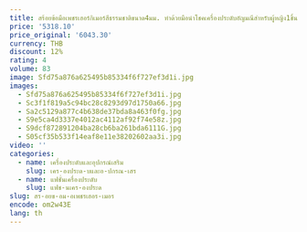 ```yaml
---
title: สร้อยข้อมือเพชรเฮอร์กิเมอร์สีธรรมชาติขนาด4มม. ทำด้วยมือนำโชคเครื่องประดับอัญมณีสำหรับผู้หญิง1ชิ้น
price: '5318.10'
price_original: '6043.30'
currency: THB
discount: 12%
rating: 4
volume: 83
image: Sfd75a876a625495b85334f6f727ef3d1i.jpg
images:
  - Sfd75a876a625495b85334f6f727ef3d1i.jpg
  - Sc3f1f819a5c94bc28c8293d97d1750a66.jpg
  - Sa2c5129a877c4b638de37bda8a463f0fg.jpg
  - S9e5ca4d3337e4012ac4112af92f74e58z.jpg
  - S9dcf872891204ba28cb6ba261bda6111G.jpg
  - S05cf35b533f14eaf8e11e38202602aa3i.jpg
video: ''
categories:
  - name: เครื่องประดับและอุปกรณ์เสริม
    slug: เคร-องประด-บและอ-ปกรณ-เสร
  - name: แฟชั่นเครื่องประดับ
    slug: แฟช-นเคร-องประด
slug: สร-อยข-อม-อเพชรเฮอร-เมอร
encode: om2w43E
lang: th
---
```

  